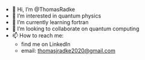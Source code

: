 - 👋 Hi, I’m @ThomasRadke
- 👀 I’m interested in quantum physics
- 🌱 I’m currently learning fortran
- 💞️ I’m looking to collaborate on quantum computing
- 📫 How to reach me:
     - find me on LinkedIn
     - email: thomasjradke2020@gmail.com
<!---
ThomasRadke/ThomasRadke is a ✨ special ✨ repository because its `README.md` (this file) appears on your GitHub profile.
You can click the Preview link to take a look at your changes.
--->
